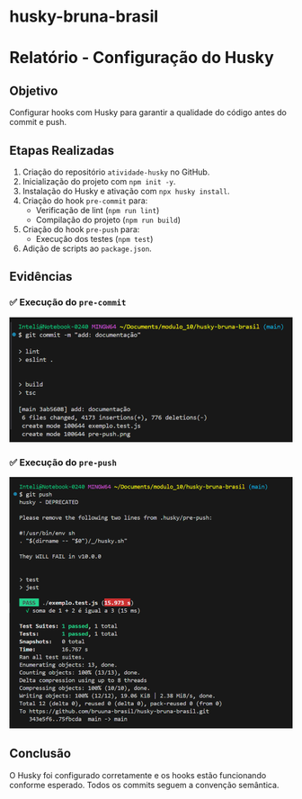 # husky-bruna-brasil

# Relatório - Configuração do Husky

## Objetivo
Configurar hooks com Husky para garantir a qualidade do código antes do commit e push.

## Etapas Realizadas

1. Criação do repositório `atividade-husky` no GitHub.
2. Inicialização do projeto com `npm init -y`.
3. Instalação do Husky e ativação com `npx husky install`.
4. Criação do hook `pre-commit` para:
   - Verificação de lint (`npm run lint`)
   - Compilação do projeto (`npm run build`)
5. Criação do hook `pre-push` para:
   - Execução dos testes (`npm test`)
6. Adição de scripts ao `package.json`.

## Evidências

### ✅ Execução do `pre-commit`
![Pre-commit](./imagens/pre-commit.png)

### ✅ Execução do `pre-push`
![Pre-push](./imagens/pre-push.png)

## Conclusão
O Husky foi configurado corretamente e os hooks estão funcionando conforme esperado. Todos os commits seguem a convenção semântica.
